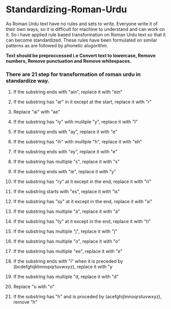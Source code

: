 # Standardizing-Roman-Urdu
As Roman Urdu text have no rules and sets to write. Everyone write it of their own ways, so it is difficult for machine to understand and can work on it. So i have applied rule based transformation on Roman Urdu text so that it can become standardized. These rules have been formulated on similar patterns as are followed by phonetic alogorithm.

**Text should be preproccessed i.e Convert text to lowercase, Remove numbers, Remove punctuation and Remove whitespaces.**

### There are 21 step for transformation of roman urdu in standardize way. 

1. If the substring ends with "ain", replace it with "ein"

2. If the substring has "ar" in it except at the start, replace it with "r"

3. Replace "ai" with "ae"

4. If the substring has "iy" with mulitple "y", replace it with "I"

5. If the substring ends with "ay", replace it with "e"

6. If the substring has "ih" with mulitple "h", replace it with "eh"

7. If the substring ends with "ey", replace it with "e"

8. If the substring has multiple "s", replace it with "s"

9. If the substring ends with "ie", replace it with "y"

10. If the substring has "ry" at it except in the end, replace it with "ri"

11. If the substring starts with "es", replace it with "is"

12. If the substring has "sy" at it except in the end, replace it with "si"

13. If the substring has multiple "a", replace it with "a"

14. If the substring has "ty" at it except in the end, replace it with "ti"

15. If the substring has multiple "j", replace it with "j"

16. If the substring has multiple "o", replace it with "o"

17. If the substring has multiple "ee", replace it with "e"

18. If the substring ends with "i" when it is preceded by (bcdefghijklmnopqrtuvwxyz), replace it with "y

19. If the substring has multiple "d, replace it with "d"

20. Replace "u with "o"

21. If the substring has "h" and is proceded by (acefghijlmnoqrstuvwxyz), remove "h"

